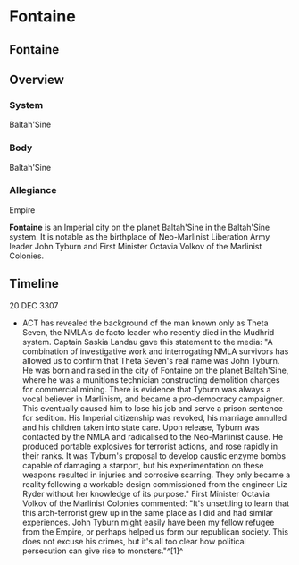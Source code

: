 # Fontaine
## Fontaine

		

## Overview

### System

Baltah'Sine

### Body

Baltah'Sine

### Allegiance

Empire

**Fontaine** is an Imperial city on the planet Baltah'Sine in the Baltah'Sine system. It is notable as the birthplace of Neo-Marlinist Liberation Army leader John Tyburn and First Minister Octavia Volkov of the Marlinist Colonies.

## Timeline

20 DEC 3307

- ACT has revealed the background of the man known only as Theta Seven, the NMLA's de facto leader who recently died in the Mudhrid system. Captain Saskia Landau gave this statement to the media: "A combination of investigative work and interrogating NMLA survivors has allowed us to confirm that Theta Seven's real name was John Tyburn. He was born and raised in the city of Fontaine on the planet Baltah'Sine, where he was a munitions technician constructing demolition charges for commercial mining. There is evidence that Tyburn was always a vocal believer in Marlinism, and became a pro-democracy campaigner. This eventually caused him to lose his job and serve a prison sentence for sedition. His Imperial citizenship was revoked, his marriage annulled and his children taken into state care. Upon release, Tyburn was contacted by the NMLA and radicalised to the Neo-Marlinist cause. He produced portable explosives for terrorist actions, and rose rapidly in their ranks. It was Tyburn's proposal to develop caustic enzyme bombs capable of damaging a starport, but his experimentation on these weapons resulted in injuries and corrosive scarring. They only became a reality following a workable design commissioned from the engineer Liz Ryder without her knowledge of its purpose." First Minister Octavia Volkov of the Marlinist Colonies commented: "It's unsettling to learn that this arch-terrorist grew up in the same place as I did and had similar experiences. John Tyburn might easily have been my fellow refugee from the Empire, or perhaps helped us form our republican society. This does not excuse his crimes, but it's all too clear how political persecution can give rise to monsters."^[1]^